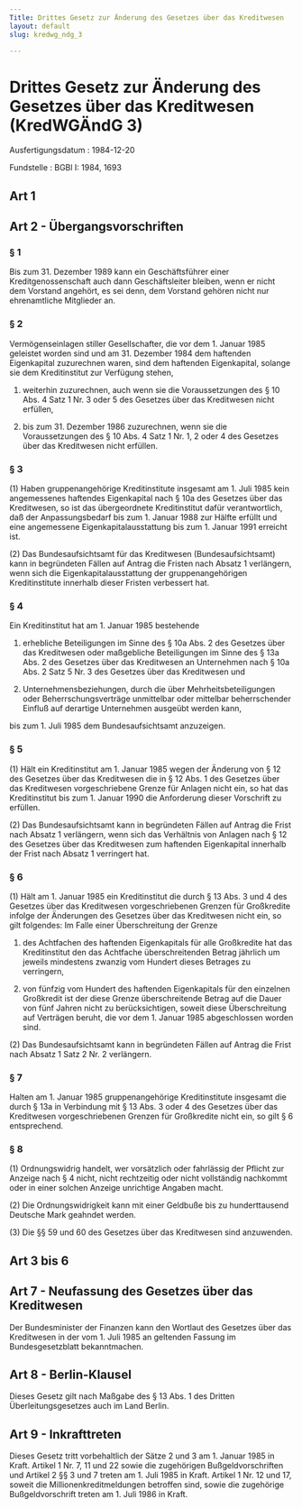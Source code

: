 ```yaml
---
Title: Drittes Gesetz zur Änderung des Gesetzes über das Kreditwesen
layout: default
slug: kredwg_ndg_3

---
```


# Drittes Gesetz zur Änderung des Gesetzes über das Kreditwesen (KredWGÄndG 3)

Ausfertigungsdatum
:   1984-12-20

Fundstelle
:   BGBl I: 1984, 1693



## Art 1



## Art 2 - Übergangsvorschriften



### § 1

Bis zum 31. Dezember 1989 kann ein Geschäftsführer einer
Kreditgenossenschaft auch dann Geschäftsleiter bleiben, wenn er nicht
dem Vorstand angehört, es sei denn, dem Vorstand gehören nicht nur
ehrenamtliche Mitglieder an.


### § 2

Vermögenseinlagen stiller Gesellschafter, die vor dem 1. Januar 1985
geleistet worden sind und am 31. Dezember 1984 dem haftenden
Eigenkapital zuzurechnen waren, sind dem haftenden Eigenkapital,
solange sie dem Kreditinstitut zur Verfügung stehen,

1.  weiterhin zuzurechnen, auch wenn sie die Voraussetzungen des § 10 Abs.
    4 Satz 1 Nr. 3 oder 5 des Gesetzes über das Kreditwesen nicht
    erfüllen,


2.  bis zum 31. Dezember 1986 zuzurechnen, wenn sie die Voraussetzungen
    des § 10 Abs. 4 Satz 1 Nr. 1, 2 oder 4 des Gesetzes über das
    Kreditwesen nicht erfüllen.





### § 3

(1) Haben gruppenangehörige Kreditinstitute insgesamt am 1. Juli 1985
kein angemessenes haftendes Eigenkapital nach § 10a des Gesetzes über
das Kreditwesen, so ist das übergeordnete Kreditinstitut dafür
verantwortlich, daß der Anpassungsbedarf bis zum 1. Januar 1988 zur
Hälfte erfüllt und eine angemessene Eigenkapitalausstattung bis zum 1.
Januar 1991 erreicht ist.

(2) Das Bundesaufsichtsamt für das Kreditwesen (Bundesaufsichtsamt)
kann in begründeten Fällen auf Antrag die Fristen nach Absatz 1
verlängern, wenn sich die Eigenkapitalausstattung der
gruppenangehörigen Kreditinstitute innerhalb dieser Fristen verbessert
hat.


### § 4

Ein Kreditinstitut hat am 1. Januar 1985 bestehende

1.  erhebliche Beteiligungen im Sinne des § 10a Abs. 2 des Gesetzes über
    das Kreditwesen oder maßgebliche Beteiligungen im Sinne des § 13a Abs.
    2 des Gesetzes über das Kreditwesen an Unternehmen nach § 10a Abs. 2
    Satz 5 Nr. 3 des Gesetzes über das Kreditwesen und


2.  Unternehmensbeziehungen, durch die über Mehrheitsbeteiligungen oder
    Beherrschungsverträge unmittelbar oder mittelbar beherrschender
    Einfluß auf derartige Unternehmen ausgeübt werden kann,



bis zum 1. Juli 1985 dem Bundesaufsichtsamt anzuzeigen.


### § 5

(1) Hält ein Kreditinstitut am 1. Januar 1985 wegen der Änderung von §
12 des Gesetzes über das Kreditwesen die in § 12 Abs. 1 des Gesetzes
über das Kreditwesen vorgeschriebene Grenze für Anlagen nicht ein, so
hat das Kreditinstitut bis zum 1. Januar 1990 die Anforderung dieser
Vorschrift zu erfüllen.

(2) Das Bundesaufsichtsamt kann in begründeten Fällen auf Antrag die
Frist nach Absatz 1 verlängern, wenn sich das Verhältnis von Anlagen
nach § 12 des Gesetzes über das Kreditwesen zum haftenden Eigenkapital
innerhalb der Frist nach Absatz 1 verringert hat.


### § 6

(1) Hält am 1. Januar 1985 ein Kreditinstitut die durch § 13 Abs. 3
und 4 des Gesetzes über das Kreditwesen vorgeschriebenen Grenzen für
Großkredite infolge der Änderungen des Gesetzes über das Kreditwesen
nicht ein, so gilt folgendes:
Im Falle einer Überschreitung der Grenze

1.  des Achtfachen des haftenden Eigenkapitals für alle Großkredite hat
    das Kreditinstitut den das Achtfache überschreitenden Betrag jährlich
    um jeweils mindestens zwanzig vom Hundert dieses Betrages zu
    verringern,


2.  von fünfzig vom Hundert des haftenden Eigenkapitals für den einzelnen
    Großkredit ist der diese Grenze überschreitende Betrag auf die Dauer
    von fünf Jahren nicht zu berücksichtigen, soweit diese Überschreitung
    auf Verträgen beruht, die vor dem 1. Januar 1985 abgeschlossen worden
    sind.




(2) Das Bundesaufsichtsamt kann in begründeten Fällen auf Antrag die
Frist nach Absatz 1 Satz 2 Nr. 2 verlängern.


### § 7

Halten am 1. Januar 1985 gruppenangehörige Kreditinstitute insgesamt
die durch § 13a in Verbindung mit § 13 Abs. 3 oder 4 des Gesetzes über
das Kreditwesen vorgeschriebenen Grenzen für Großkredite nicht ein, so
gilt § 6 entsprechend.


### § 8

(1) Ordnungswidrig handelt, wer vorsätzlich oder fahrlässig der
Pflicht zur Anzeige nach § 4 nicht, nicht rechtzeitig oder nicht
vollständig nachkommt oder in einer solchen Anzeige unrichtige Angaben
macht.

(2) Die Ordnungswidrigkeit kann mit einer Geldbuße bis zu
hunderttausend Deutsche Mark geahndet werden.

(3) Die §§ 59 und 60 des Gesetzes über das Kreditwesen sind
anzuwenden.


## Art 3 bis 6



## Art 7 - Neufassung des Gesetzes über das Kreditwesen

Der Bundesminister der Finanzen kann den Wortlaut des Gesetzes über
das Kreditwesen in der vom 1. Juli 1985 an geltenden Fassung im
Bundesgesetzblatt bekanntmachen.


## Art 8 - Berlin-Klausel

Dieses Gesetz gilt nach Maßgabe des § 13 Abs. 1 des Dritten
Überleitungsgesetzes auch im Land Berlin.


## Art 9 - Inkrafttreten

Dieses Gesetz tritt vorbehaltlich der Sätze 2 und 3 am 1. Januar 1985
in Kraft. Artikel 1 Nr. 7, 11 und 22 sowie die zugehörigen
Bußgeldvorschriften und Artikel 2 §§ 3 und 7 treten am 1. Juli 1985 in
Kraft. Artikel 1 Nr. 12 und 17, soweit die Millionenkreditmeldungen
betroffen sind, sowie die zugehörige Bußgeldvorschrift treten am 1.
Juli 1986 in Kraft.

